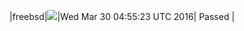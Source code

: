 |freebsd|![](https://cdn.rawgit.com/Neilpang/letest/master/status/freebsd.svg?1459313723)|Wed Mar 30 04:55:23 UTC 2016| Passed |
